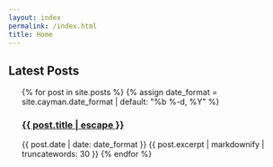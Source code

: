 ```yaml
---
layout: index
permalink: /index.html 
title: Home
---
```


<h2>Latest Posts</h2>
  <ul>
    {% for post in site.posts %}
      {% assign date_format = site.cayman.date_format | default: "%b %-d, %Y" %}
      <h3>
          <a class="post-link" href="{{ site.baseurl }}{{ post.url}}" title="{{ post.title }}">{{ post.title | escape }}</a>
      </h3>
      <span class="post-meta">{{ post.date | date: date_format }}
      </span>
      {{ post.excerpt | markdownify | truncatewords: 30 }}
    {% endfor %}
  <ul>
